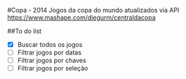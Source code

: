 #Copa - 2014
Jogos da copa do mundo atualizados via API https://www.mashape.com/diegurm/centraldacopa


##To do list
- [x] Buscar todos os jogos
- [ ] Filtrar jogos por datas
- [ ] Filtrar jogos por chaves
- [ ] Filtrar jogos por seleção
